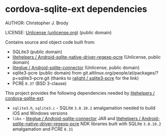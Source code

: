 # cordova-sqlite-ext dependencies

AUTHOR: Christopher J. Brody

LICENSE: [Unlicense (unlicense.org)](http://unlicense.org/) (public domain)

Contains source and object code built from:
- SQLite3 (public domain)
- [litehelpers / Android-sqlite-native-driver-regexp-pcre](https://github.com/litehelpers/Android-sqlite-native-driver-regexp-pcre) (Unlicense, public domain)
- [liteglue / Android-sqlite-connector](https://github.com/liteglue/Android-sqlite-connector) (Unlicense, public domain)
- sqlite3-pcre (public domain) from git.altlinux.org/people/at/packages/?p=sqlite3-pcre.git (thanks to [ralight / sqlite3-pcre](https://github.com/ralight/sqlite3-pcre) for the link)
- PCRE `8.37` (BSD 3-clause)

This project provides the following dependencies needed by [litehelpers / cordova-sqlite-ext](https://github.com/litehelpers/cordova-sqlite-ext):
- `sqlite3.h`, `sqlite3.c` - SQLite `3.8.10.2` amalgamation needed to build iOS and Windows versions
- `libs` - [liteglue / Android-sqlite-connector](https://github.com/liteglue/Android-sqlite-connector) JAR and [litehelpers / Android-sqlite-native-driver-regexp-pcre](https://github.com/litehelpers/Android-sqlite-native-driver-regexp-pcre) NDK libraries built with SQLite `3.8.10.2` amalgamation and PCRE `8.31`
